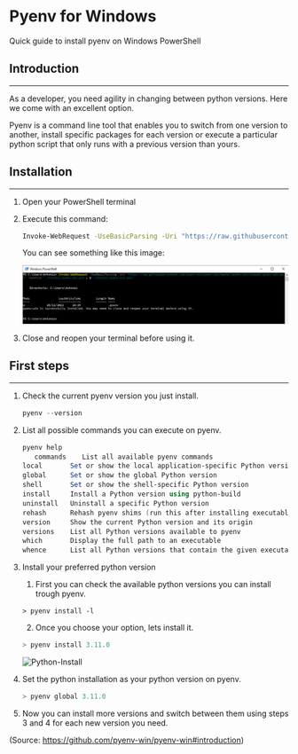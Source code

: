 # Pyenv for Windows
Quick guide to install pyenv on Windows PowerShell

## Introduction
---

As a developer, you need agility in changing between python versions. Here we come with an excellent option. 

Pyenv is a command line tool that enables you to switch from one version to another, install specific packages for each version or execute a particular python script that only runs with a previous version than yours.

## Installation
---
1. Open your PowerShell terminal
2. Execute this command:
    ```bash
    Invoke-WebRequest -UseBasicParsing -Uri "https://raw.githubusercontent.com/pyenv-win/pyenv-win/master/pyenv-win/install-pyenv-win.ps1" -OutFile "./install-pyenv-win.ps1"; &"./install-pyenv-win.ps1"
    ```

    You can see something like this image:

    ![INSTALLATION](images/installation.png)

3. Close and reopen your terminal before using it.

## First steps
---

1. Check the current pyenv version you just install.
    ```powershell
    pyenv --version
    ```
2. List all possible commands you can execute on pyenv.
    ```powershell
    pyenv help
       commands    List all available pyenv commands
   local       Set or show the local application-specific Python version
   global      Set or show the global Python version
   shell       Set or show the shell-specific Python version
   install     Install a Python version using python-build
   uninstall   Uninstall a specific Python version
   rehash      Rehash pyenv shims (run this after installing executables
   version     Show the current Python version and its origin
   versions    List all Python versions available to pyenv
   which       Display the full path to an executable
   whence      List all Python versions that contain the given executable
   ```
3. Install your preferred python version
   1. First you can check the available python versions you can install trough pyenv.
    ```
    > pyenv install -l
    ```
   2. Once you choose your option, lets install it.
    ```powershell
    > pyenv install 3.11.0
    ```
    ![Python-Install](images/python_install.png)
4. Set the python installation as your python version on pyenv.
    ```powershell
    > pyenv global 3.11.0
    ```

5. Now you can install more versions and switch between them using steps 3 and 4 for each new version you need.


(Source: https://github.com/pyenv-win/pyenv-win#introduction)
